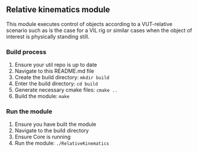 ## Relative kinematics module
This module executes control of objects according to a VUT-relative scenario such as is the case for a VIL rig or similar cases when the object of interest is physically standing still. 

### Build process
1) Ensure your util repo is up to date
2) Navigate to this README.md file
3) Create the build directory: ```mkdir build```
4) Enter the build directory: ```cd build```
5) Generate necessary cmake files: ```cmake ..```
6) Build the module: ```make```

### Run the module
1) Ensure you have built the module
2) Navigate to the build directory
3) Ensure Core is running
3) Run the module: ```./RelativeKinematics```
